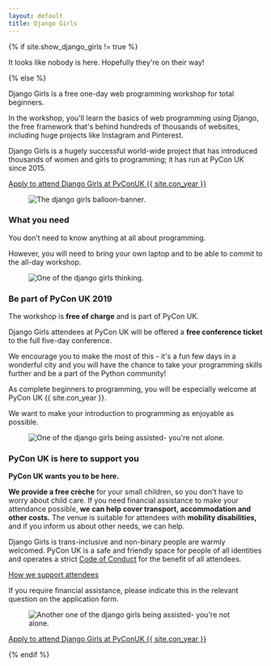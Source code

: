 ```yaml
---
layout: default
title: Django Girls
---
```

{% if site.show_django_girls != true %}<div class="box box_red"><p>It looks like nobody is here. Hopefully they're on their way!</p></div>{% else %}
<p>Django Girls is a free one-day web programming workshop for total beginners.</p>

<p>In the workshop, you'll learn the basics of web programming using Django, the free framework that's behind hundreds of thousands of websites, including huge projects like Instagram and Pinterest.</p>

<p>Django Girls is a hugely successful world-wide project that has introduced thousands of women and girls to programming; it has run at PyCon UK since 2015.</p>

<a href="https://djangogirls.org/pyconuk/">Apply to attend Django Girls at PyConUK {{ site.con_year }}</a>

<figure>
  <img src="/images/django_girls_banner.jpg" alt="The django girls balloon-banner.">
</figure>

<div class="box box_yellow">
  <h3>What you need</h3>
  <p>You don’t need to know anything at all about programming.</p>
  <p>However, you will need to bring your own laptop and to be able to commit to the all-day workshop.</p>
</div>

<figure>
  <img src="/images/django_girls_thinking.jpg" alt="One of the django girls thinking.">
</figure>

<div class="box box_red">
  <h3>Be part of PyCon UK 2019</h3>
  <p>The workshop is <strong>free of charge</strong> and is part of PyCon UK.</p>
  <p>Django Girls attendees at PyCon UK will be offered a <strong>free conference ticket</strong> to the full five-day conference.</p>
  <p>We encourage you to make the most of this - it's a fun few days in a wonderful city and you will have the chance to take your programming skills further and be a part of the Python community!</p>
  <p>As complete beginners to programming, you will be especially welcome at PyCon UK {{ site.con_year }}.</p>
  <p>We want to make your introduction to programming as enjoyable as possible.</p>
</div>

<figure>
  <img src="/images/django_girls_assist2.jpg" alt="One of the django girls being assisted- you're not alone.">
</figure>

<div class="box box_blue">
  <h3>PyCon UK is here to support you</h3>
  <p><strong>PyCon UK wants you to be here.</strong></p>
  <p><strong>We provide a free crèche</strong> for your small children, so you don't have to worry about child care. If you need financial assistance to make your attendance possible, <strong>we can help cover transport, accommodation and other costs.</strong> The venue is suitable for attendees with <strong>mobility disabilities,</strong> and if you inform us about other needs, we can help.</p>
  <p>Django Girls is trans-inclusive and non-binary people are warmly welcomed. PyCon UK is a safe and friendly space for people of all identities and operates a strict <a href="/code-of-conduct/">Code of Conduct</a> for the benefit of all attendees.</p>
  <p><a href="/inclusion/">How we support attendees</a></p>
  <p>If you require financial assistance, please indicate this in the relevant question on the application form.</p>
</div>

<figure>
  <img src="/images/django_girls_assist.jpg" alt="Another one of the django girls being assisted- you're not alone.">
</figure>

<a href="https://djangogirls.org/pyconuk/">Apply to attend Django Girls at PyConUK {{ site.con_year }}</a>

{% endif %}
